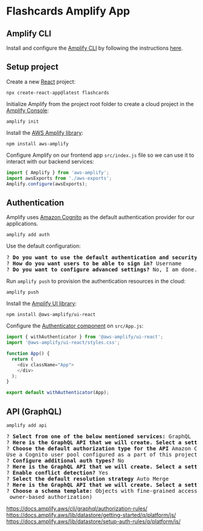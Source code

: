 # Flashcards Amplify App

## Amplify CLI

Install and configure the [Amplify CLI](https://docs.amplify.aws/cli/) by following the instructions [here](https://docs.amplify.aws/cli/start/install/).

## Setup project

Create a new [React](https://reactjs.org/) project:

```shell
npx create-react-app@latest flashcards
```

Initialize Amplify from the project root folder to create a cloud project in the [Amplify Console](https://console.aws.amazon.com/amplify):

```shell
amplify init
```

Install the [AWS Amplify library](https://github.com/aws-amplify/amplify-js):

```shell
npm install aws-amplify
```

Configure Amplify on our frontend app `src/index.js` file so we can use it to interact with our backend services:

```javascript
import { Amplify } from 'aws-amplify';
import awsExports from './aws-exports';
Amplify.configure(awsExports);
```

## Authentication

Amplify uses [Amazon Cognito](https://aws.amazon.com/cognito/) as the default authentication provider for our applications.

```shell
amplify add auth
```

Use the default configuration:

<pre>
? <b>Do you want to use the default authentication and security configuration?</b> Default configuration
? <b>How do you want users to be able to sign in?</b> Username
? <b>Do you want to configure advanced settings?</b> No, I am done.
</pre>

Run `amplify push` to provision the authentication resources in the cloud:

```shell
amplify push
```

Install the [Amplify UI library](https://ui.docs.amplify.aws/):

```shell
npm install @aws-amplify/ui-react
```

Configure the [Authenticator component](https://ui.docs.amplify.aws/react/connected-components/authenticator) on `src/App.js`:

```javascript
import { withAuthenticator } from '@aws-amplify/ui-react';
import '@aws-amplify/ui-react/styles.css';

function App() {
  return (
    <div className="App">
    </div>
  );
}

export default withAuthenticator(App);
```

## API (GraphQL)

```shell
amplify add api
```

<pre>
? <b>Select from one of the below mentioned services:</b> GraphQL
? <b>Here is the GraphQL API that we will create. Select a setting to edit or continue</b> Authorization modes
? <b>Choose the default authorization type for the API</b> Amazon Cognito User Pool
Use a Cognito user pool configured as a part of this project.
? <b>Configure additional auth types?</b> No
? <b>Here is the GraphQL API that we will create. Select a setting to edit or continue</b> Conflict detection
? <b>Enable conflict detection?</b> Yes
? <b>Select the default resolution strategy</b> Auto Merge
? <b>Here is the GraphQL API that we will create. Select a setting to edit or continue</b> Continue
? <b>Choose a schema template:</b> Objects with fine-grained access control (e.g., a project management app with
 owner-based authorization)
</pre>

https://docs.amplify.aws/cli/graphql/authorization-rules/
https://docs.amplify.aws/lib/datastore/getting-started/q/platform/js/
https://docs.amplify.aws/lib/datastore/setup-auth-rules/q/platform/js/

